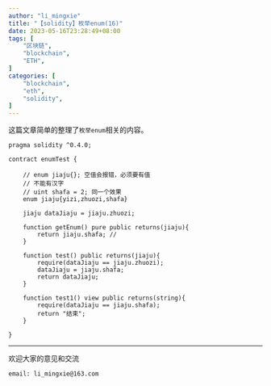 ```yaml
---
author: "li_mingxie"
title: "【solidity】枚举enum(16)"
date: 2023-05-16T23:28:49+08:00
tags: [
    "区块链",
    "blockchain",
    "ETH",
]
categories: [
    "blockchain",
    "eth",
    "solidity",
]
---
```


这篇文章简单的整理了`枚举enum`相关的内容。  <!--more-->  

```sol
pragma solidity ^0.4.0;

contract enumTest {

    // enum jiaju{}; 空值会报错，必须要有值
    // 不能有汉字
    // uint shafa = 2; 同一个效果
    enum jiaju{yizi,zhuozi,shafa}

    jiaju dataJiaju = jiaju.zhuozi;

    function getEnum() pure public returns(jiaju){
        return jiaju.shafa; //
    }

    function test() public returns(jiaju){
        require(dataJiaju == jiaju.zhuozi);
        dataJiaju = jiaju.shafa;
        return dataJiaju;
    }

    function test1() view public returns(string){
        require(dataJiaju == jiaju.shafa);
        return "结束";
    }

}
```

----------------------------------------------
欢迎大家的意见和交流

`email: li_mingxie@163.com`
